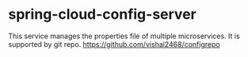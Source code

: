 # spring-cloud-config-server
This service manages the properties file of multiple microservices.
It is supported by git repo.
https://github.com/vishal2468/configrepo

